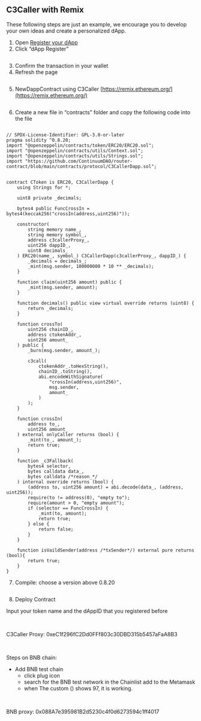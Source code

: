 ## C3Caller with Remix

These following steps are just an example, we encourage you to develop your own ideas and create a personalized dApp.

1. Open [Register your dApp](https://c3caller-frontend.pages.dev/dapp)
2. Click “dApp Register”

<img src="/_media/C3CallerTest-1.png"  alt=""/>

3. Confirm the transaction in your wallet
4. Refresh the page

<img src="/_media/C3CallerTest-2.png"  alt=""/>

5. NewDappContract using C3Caller [https://remix.ethereum.org/](https://remix.ethereum.org/)

<img src="/_media/C3CallerTest-3.png"  alt=""/>

6. Create a new file in “contracts” folder and copy the following code into the file

<img src="/_media/C3CallerTest-4.png"  alt=""/>

```solidity
// SPDX-License-Identifier: GPL-3.0-or-later
pragma solidity ^0.8.20;
import "@openzeppelin/contracts/token/ERC20/ERC20.sol";
import "@openzeppelin/contracts/utils/Context.sol";
import "@openzeppelin/contracts/utils/Strings.sol";
import "https://github.com/ContinuumDAO/router-contract/blob/main/contracts/protocol/C3CallerDapp.sol";


contract CToken is ERC20, C3CallerDapp {
    using Strings for *;

    uint8 private _decimals;

    bytes4 public FuncCrossIn = bytes4(keccak256("crossIn(address,uint256)"));

    constructor(
        string memory name_,
        string memory symbol_,
        address c3callerProxy_,
        uint256 dappID_,
        uint8 decimals_
    ) ERC20(name_, symbol_) C3CallerDapp(c3callerProxy_, dappID_) {
        _decimals = decimals_;
        _mint(msg.sender, 100000000 * 10 ** _decimals);
    }

    function claim(uint256 amount) public {
        _mint(msg.sender, amount);
    }

    function decimals() public view virtual override returns (uint8) {
        return _decimals;
    }

    function crossTo(
        uint256 chainID_,
        address ctokenAddr_,
        uint256 amount_
    ) public {
        _burn(msg.sender, amount_);

        c3call(
            ctokenAddr_.toHexString(),
            chainID_.toString(),
            abi.encodeWithSignature(
                "crossIn(address,uint256)",
                msg.sender,
                amount_
            )
        );
    }

    function crossIn(
        address to_,
        uint256 amount_
    ) external onlyCaller returns (bool) {
        _mint(to_, amount_);
        return true;
    }

    function _c3Fallback(
        bytes4 selector,
        bytes calldata data_,
        bytes calldata /*reason_*/
    ) internal override returns (bool) {
        (address to, uint256 amount) = abi.decode(data_, (address, uint256));
        require(to != address(0), "empty to");
        require(amount > 0, "empty amount");
        if (selector == FuncCrossIn) {
            _mint(to, amount);
            return true;
        } else {
            return false;
        }
    }

    function isVaildSender(address /*txSender*/) external pure returns (bool){
        return true;
    }
}
```

7. Compile: choose a version above 0.8.20

<img src="/_media/C3CallerTest-5.png"  alt=""/>

8. Deploy Contract

Input your token name and the dAppID that you registered before

<img src="/_media/C3CallerTest-6.png"  alt=""/>

<img src="/_media/C3CallerTest-7.png"  alt=""/>

C3Caller Proxy: 0xeC1f296fC2Dd0FFf803c30DBD315b5457aFaA8B3

<img src="/_media/C3CallerTest-8.png"  alt=""/>

<img src="/_media/C3CallerTest-9.png"  alt=""/>

Steps on BNB chain:

- Add BNB test chain
    - click plug icon
    - search for the BNB test network in the Chainlist add to the Metamask
    - when The custom () shows 97, it is working.

<img src="/_media/C3CallerTest-10png"  alt=""/>

<img src="/_media/C3CallerTest-11.png"  alt=""/>

<img src="/_media/C3CallerTest-12.png"  alt=""/>

BNB proxy: 0x088A7e395981B2d5230c4f0d6273594c1ff4017

<img src="/_media/C3CallerTest-13.png"  alt=""/>

<img src="/_media/C3CallerTest-14.png"  alt=""/>

<img src="/_media/C3CallerTest-15.png"  alt=""/>
